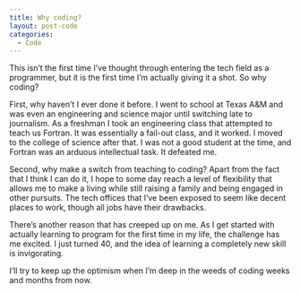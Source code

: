 ```yaml
---
title: Why coding?
layout: post-code
categories:
  - Code
---
```

This isn&#8217;t the first time I&#8217;ve thought through entering the tech field as a programmer, but it is the first time I&#8217;m actually giving it a shot. So why coding?

First, why haven&#8217;t I ever done it before. I went to school at Texas A&M and was even an engineering and science major until switching late to journalism. As a freshman I took an engineering class that attempted to teach us Fortran. It was essentially a fail-out class, and it worked. I moved to the college of science after that. I was not a good student at the time, and Fortran was an arduous intellectual task. It defeated me.

Second, why make a switch from teaching to coding? Apart from the fact that I think I can do it, I hope to some day reach a level of flexibility that allows me to make a living while still raising a family and being engaged in other pursuits. The tech offices that I&#8217;ve been exposed to seem like decent places to work, though all jobs have their drawbacks.

There&#8217;s another reason that has creeped up on me. As I get started with actually learning to program for the first time in my life, the challenge has me excited. I just turned 40, and the idea of learning a completely new skill is invigorating.

I&#8217;ll try to keep up the optimism when I&#8217;m deep in the weeds of coding weeks and months from now.